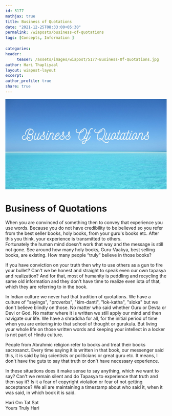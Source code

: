 ```yaml
--- 
id: 5177
mathjax: true  
title: Business of Quotations
date: "2021-12-25T08:33:00+05:30"
permalink: /wiaposts/business-of-quotations
tags: [Concepts, Information ]    

categories: 
header:
     teaser: /assets/images/wiapost/5177-Business-Of-Quotations.jpg
author: Hari Thapliyaal 
layout: wiapost-layout 
excerpt:  
author_profile: true 
share: true 
---
```


![Business of Quotations](/assets/images/wiapost/5177-Business-Of-Quotations.jpg)     
   
# Business of Quotations    
   
When you are convinced of something then to convey that experience you use words. Because you do not have credibility to be believed so you refer from the best seller books, holy books, from your guru's books etc. After this you think, your experience is transmitted to others.     
Fortunately the human mind doesn't work that way and the message is still not gone. See around how many holy books, Guru-Vaakya, best selling books, are existing. How many people “truly” believe in those books?     
    
If you have conviction on your truth then why to use others as a gun to fire your bullet? Can't we be honest and straight to speak even our own tapasya and realization? And for that, most of humanity is peddling and recycling the same old information and they don't have time to realize even iota of that, which they are referring to in the book.     
    
In Indian culture we never had that tradition of quotations. We have a culture of "sayings", "proverbs", "kim-danti", "lok-katha", "sloka" but we don't believe blindly on those. No matter who said whether Guru or Devta or Devi or God. No matter where it is written we still apply our mind and then navigate our life. We have a shraddha for all, for the initial period of time when you are entering into that school of thought or gurukula. But living your whole life on those written words and keeping your intellect in a locker is not part of Hindu culture.     
    
People from Abrahmic religion refer to books and treat their books sacrosanct. Every time saying it is written in that book, our messenger said this, it is said by big scientists or politicians or great guru etc. It means, I don't have the guts to say that truth or don't have necessary experience.     
    
In these situations does it make sense to say anything, which we want to say? Can't we remain silent and do Tapasya to experience that truth and then say it? Is it a fear of copyright violation or fear of not getting acceptance? We all are maintaining a timestamp about who said it, when it was said, in which book it is said.     
    
Hari Om Tat Sat     
Yours Truly Hari    
